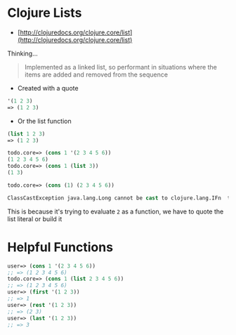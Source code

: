 # Clojure Lists

* [http://clojuredocs.org/clojure.core/list](http://clojuredocs.org/clojure.core/list)

Thinking...
> Implemented as a linked list, so performant in situations where the items are added and removed from the sequence

* Created with a quote
```clojure
'(1 2 3)
=> (1 2 3)
```
* Or the list function
```clojure
(list 1 2 3)
=> (1 2 3)
```

```clojure
todo.core=> (cons 1 '(2 3 4 5 6))
(1 2 3 4 5 6)
todo.core=> (cons 1 (list 3))
(1 3)
```

```clojure
todo.core=> (cons (1) (2 3 4 5 6))

ClassCastException java.lang.Long cannot be cast to clojure.lang.IFn  todo.core/eval1398 (form-init4602003227947088863.clj:1)
```
This is because it's trying to evaluate ``2`` as a function, we have to quote the list literal or build it 

# Helpful Functions

```clojure
user=> (cons 1 '(2 3 4 5 6))
;; => (1 2 3 4 5 6)
todo.core=> (cons 1 (list 2 3 4 5 6))
;; => (1 2 3 4 5 6)
user=> (first '(1 2 3))
;; => 1
user=> (rest '(1 2 3))
;; => (2 3)
user=> (last '(1 2 3))
;; => 3
```


